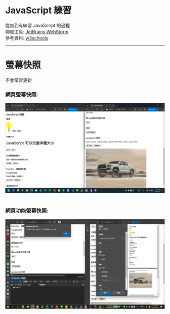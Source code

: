 # JavaScript 練習

從無到有練習 JavaScript 的過程<br>
開發工具: <a href="https://www.jetbrains.com/webstorm/">JetBrains WebStorm</a><br>
參考資料: <a href="https://www.w3schools.com/js/default.asp">w3schools</a><br>

<hr>

# 螢幕快照<br>
不會常常更新
<h3>網頁螢幕快照:</h3>
<img src="https://github.com/iambjlu/JavaScript_Practice/blob/master/Readme_src/img1.png?raw=true" /><br>
<br>
<h3>網頁功能螢幕快照:</h3>
<img src="https://github.com/iambjlu/JavaScript_Practice/blob/master/Readme_src/img2.png?raw=true" /><br>

